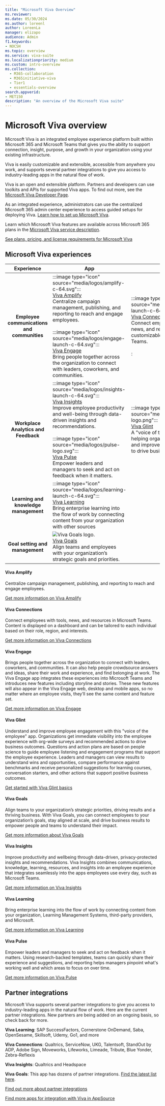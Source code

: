 ```yaml
---
title: "Microsoft Viva Overview"
ms.reviewer:
ms.date: 05/30/2024
ms.author: loreenl
author: LoreenLa
manager: elizapo
audience: Admin
f1.keywords:
- NOCSH
ms.topic: overview
ms.service: viva-suite
ms.localizationpriority: medium
ms.custom: intro-overview
ms.collection:
  - M365-collaboration
  - M365initiative-viva
  - Tier1
  - essentials-overview
search.appverid:
- MET150
description: "An overview of the Microsoft Viva suite"
---
```

# Microsoft Viva overview

Microsoft Viva is an integrated employee experience platform built within Microsoft 365 and Microsoft Teams that gives you the ability to support connection, insight, purpose, and growth in your organization using your existing infrastructure.

Viva is easily customizable and extensible, accessible from anywhere you work, and supports several partner integrations to give you access to industry-leading apps in the natural flow of work.

Viva is an open and extensible platform. Partners and developers can use toolkits and APIs for supported Viva apps. To find out more, see the [Microsoft Viva Developer Page](https://developer.microsoft.com/en-us/viva).

As an integrated experience, administrators can use the centralized Microsoft 365 admin center experience to access guided setups for deploying Viva. [Learn how to set up Microsoft Viva](/viva/setup-microsoft-viva).

Learn which Microsoft Viva features are available across Microsoft 365 plans in the [Microsoft Viva service description](/office365/servicedescriptions/microsoft-viva-service-description).

[See plans, pricing, and license requirements for Microsoft Viva](https://www.microsoft.com/en-us/microsoft-viva/pricing)

## Microsoft Viva experiences

| Experience | App  | App |
|:-------:|-------------|------|
|**Employee communications and communities**|:::image type="icon" source="media/logos/amplify-c-64.svg"::: <br> [Viva Amplify](#viva-amplify) <br> Centralize campaign management, publishing, and reporting to reach and engage employees. <br><br> :::image type="icon" source="media/logos/engage-launch-c-64.svg"::: <br>[Viva Engage](#viva-engage) <br> Bring people together across the organization to connect with leaders, coworkers, and communities.|:::image type="icon" source="media/logos/connections-launch-c-64.svg"::: <br> [Viva Connections](#viva-connections) <br> Connect employees with tools, news, and resources through this customizable app in Microsoft Teams.<br><br>:|
|**Workplace Analytics and Feedback**|:::image type="icon" source="media/logos/insights-launch-c-64.svg"::: <br> [Viva Insights](#viva-insights) <br> Improve employee productivity and well-being through data-driven insights and recommendations.<br><br>:::image type="icon" source="media/logos/pulse-logo.svg":::<br>[Viva Pulse](#viva-pulse)<br> Empower leaders and managers to seek and act on feedback when it matters. |:::image type="icon" source="media/logos/glint-logo.png":::<br>[Viva Glint](#viva-glint)<br>A "voice of the employee" solution helping organizations understand and improve employee engagement to drive business outcomes.|
|**Learning and knowledge management**|:::image type="icon" source="media/logos/learning-launch-c-64.svg"::: <br>[Viva Learning](#viva-learning) <br> Bring enterprise learning into the flow of work by connecting content from your organization with other sources||
|**Goal setting and management**|![Viva Goals logo.](media/logos/goals-launch-c-64.svg) <br> [Viva Goals](#viva-goals) <br> Align teams and employees with your organization’s strategic goals and priorities.||

#### Viva Amplify
Centralize campaign management, publishing, and reporting to reach and engage employees.

[Get more information on Viva Amplify](/viva/amplify/overview-viva-amplify)

#### Viva Connections
Connect employees with tools, news, and resources in Microsoft Teams. Content is displayed on a dashboard and can be tailored to each individual based on their role, region, and interests.

[Get more information on Viva Connections](/viva/connections/viva-connections-overview)

#### Viva Engage
Brings people together across the organization to connect with leaders, coworkers, and communities. It can also help people crowdsource answers and ideas, share their work and experience, and find belonging at work. The Viva Engage app integrates these experiences into Microsoft Teams and introduces new features including storyline and stories. These new features will also appear in the Viva Engage web, desktop and mobile apps, so no matter where an employee visits, they’ll see the same content and feature set.

[Get more information on Viva Engage](/viva/engage/overview)


#### Viva Glint
Understand and improve employee engagement with this "voice of the employee" app. Organizations get immediate visibility into the employee experience with org-wide surveys and recommended actions to drive business outcomes. Questions and action plans are based on people science to guide employee listening and engagement programs that support the employee experience. Leaders and managers can view results to understand wins and opportunities, compare performance against benchmarks and receive personalized suggestions for learning courses, conversation starters, and other actions that support positive business outcomes.

[Get started with Viva Glint basics](https://go.microsoft.com/fwlink/?linkid=2230857)

#### Viva Goals
Align teams to your organization’s strategic priorities, driving results and a thriving business. With Viva Goals, you can connect employees to your organization’s goals, stay aligned at scale, and drive business results to empower people and teams to understand their impact.

[Get more information about Viva Goals](/viva/goals/intro-to-ms-viva-goals)

#### Viva Insights
Improve productivity and wellbeing through data-driven, privacy-protected insights and recommendations. Viva Insights combines communications, knowledge, learning, resources, and insights into an employee experience that integrates seamlessly into the apps employees use every day, such as Microsoft Teams.

[Get more information on Viva Insights](/viva/insights/index)

#### Viva Learning
Bring enterprise learning into the flow of work by connecting content from your organization, Learning Management Systems, third-party providers, and Microsoft.
 
[Get more information on Viva Learning](/viva/learning/overview-viva-learning)

#### Viva Pulse

Empower leaders and managers to seek and act on feedback when it matters. Using research-backed templates, teams can quickly share their experience and suggestions, and reporting helps managers pinpoint what's working well and which areas to focus on over time.

[Get more information on Viva Pulse](/viva/pulse/introduction-to-viva-pulse)

## Partner integrations
Microsoft Viva supports several partner integrations to give you access to industry-leading apps in the natural flow of work. Here are the current partner integrations. New partners are being added on an ongoing basis, so check back for more.

**Viva Learning**: SAP SuccessFactors, Cornerstone OnDemand, Saba, OpenSesame, Skillsoft, Udemy, Go1, and more

**Viva Connections**: Qualtrics, ServiceNow, UKG, Talentsoft, StandOut by ADP, Adobe Sign, Moveworks, Lifeworks, Limeade, Tribute, Blue Yonder, Zebra-Reflexis

**Viva Insights**: Qualtrics and Headspace

**Viva Goals**: This app has dozens of partner integrations. [Find the latest list here](/viva/goals/integrations-overview).

[Find out more about partner integrations](https://www.microsoft.com/en-us/microsoft-viva/integrations)

[Find more apps for integration with Viva in AppSource](https://appsource.microsoft.com/en-GB/marketplace/apps?exp=ubp8&product=office%3Bviva&page=1)
